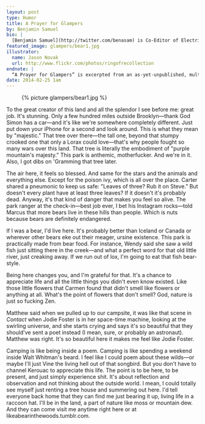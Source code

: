 ```yaml
---
layout: post
type: Humor
title: A Prayer for Glampers
by: Benjamin Samuel
bio: |
  [Benjamin Samuel](http://twitter.com/benasam) is Co-Editor of Electric Literature and co-founder of its weekly fiction magazine, Recommended Reading. You can find him in Brooklyn.
featured_image: glampers/bear1.jpg
illustrator:
  name: Jason Novak
  url: http://www.flickr.com/photos/ringofrecollection
endnote: |
  “A Prayer for Glampers” is excerpted from an as-yet-unpublished, multi-authored volume titled <cite>A Book of Uncommon Prayer</cite>.
date: 2014-02-25 1am
---
```


<figure class="middle">
{% picture glampers/bear1.jpg %}
</figure>

To the great creator of this land and all the splendor I see before me: great job. It's stunning. Only a few hundred miles outside Brooklyn—thank God Simon has a car—and it's like we're somewhere completely different. Just put down your iPhone for a second and look around. This is what they mean by "majestic." That tree over there—the tall one, beyond that stumpy crooked one that only a Lorax could love—that's why people fought so many wars over this land. That tree is literally the embodiment of "purple mountain's majesty." This park is anthemic, motherfucker. And we're in it. Also, I got dibs on 'Gramming that tree later.

The air here, it feels so blessed. And same for the stars and the animals and everything else. Except for the poison ivy, which is all over the place. Carter shared a pneumonic to keep us safe: "Leaves of three? Rub it on Steve." But doesn't every plant have at least three leaves? If it doesn't it's probably dead. Anyway, it's that kind of danger that makes you feel so alive. The park ranger at the check-in—best job ever, I bet his Instagram rocks—told Marcus that more bears live in these hills than people. Which is nuts because bears are definitely endangered.

If I was a bear, I'd live here. It's probably better than Iceland or Canada or wherever other bears eke out their meager, ursine existence. This park is practically made from bear food. For instance, Wendy said she saw a wild fish just sitting there in the creek—and what a perfect word for that old little river, just creaking away. If we run out of lox, I'm going to eat that fish bear-style.

Being here changes you, and I'm grateful for that. It's a chance to appreciate life and all the little things you didn't even know existed. Like those little flowers that Carmen found that didn't smell like flowers or anything at all. What's the point of flowers that don't smell? God, nature is just so fucking Zen.

Matthew said when we pulled up to our campsite, it was like that scene in *Contact* when Jodie Foster is in her space-time machine, looking at the swirling universe, and she starts crying and says it's so beautiful that they should've sent a poet instead (I mean, sure, or probably an astronaut). Matthew was right. It's so beautiful here it makes me feel like Jodie Foster.

Camping is like being inside a poem. Camping is like spending a weekend inside Walt Whitman's beard. I feel like I could poem about these wilds—or maybe I'll just Vine the living hell out of that songbird. But you don't have to channel Kerouac to appreciate this life. The point is to be here, to be present, and just simply experience shit. It's about reflection and observation and not thinking about the outside world. I mean, I could totally see myself just renting a tree house and summering out here. I'd tell everyone back home that they can find me just bearing it up, living life in a raccoon hat. I'll be in the land, a part of nature like moss or mountain dew. And they can come visit me anytime right here or at likeabearinthewoods.tumblr.com.